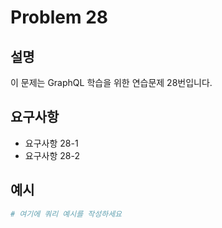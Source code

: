 # Problem 28

## 설명
이 문제는 GraphQL 학습을 위한 연습문제 28번입니다.

## 요구사항
- 요구사항 28-1
- 요구사항 28-2

## 예시
```graphql
# 여기에 쿼리 예시를 작성하세요
```
